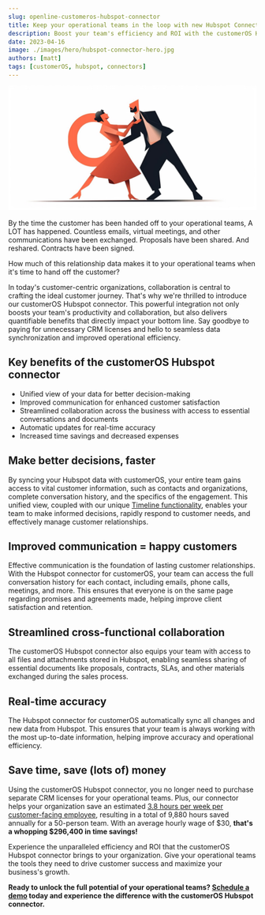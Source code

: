 ```yaml
---
slug: openline-customeros-hubspot-connector
title: Keep your operational teams in the loop with new Hubspot Connector
description: Boost your team's efficiency and ROI with the customerOS Hubspot Connector. Experience seamless data synchronization, improved collaboration, and reduced expenses. Schedule a demo today!
date: 2023-04-16
image: ./images/hero/hubspot-connector-hero.jpg
authors: [matt]
tags: [customerOS, hubspot, connectors]
---
```


![Timeline hero image](images/hero/hubspot-connector-hero.jpg)

By the time the customer has been handed off to your operational teams, A LOT has happened.  Countless emails, virtual meetings, and other communications have been exchanged.  Proposals have been shared.  And reshared.  Contracts have been signed.

How much of this relationship data makes it to your operational teams when it's time to hand off the customer?

<!--truncate-->

In today's customer-centric organizations, collaboration is central to crafting the ideal customer journey.  That's why we're thrilled to introduce our customerOS Hubspot connector.  This powerful integration not only boosts your team's productivity and collaboration, but also delivers quantifiable benefits that directly impact your bottom line. Say goodbye to paying for unnecessary CRM licenses and hello to seamless data synchronization and improved operational efficiency.

## Key benefits of the customerOS Hubspot connector

- Unified view of your data for better decision-making
- Improved communication for enhanced customer satisfaction
- Streamlined collaboration across the business with access to essential conversations and documents
- Automatic updates for real-time accuracy
- Increased time savings and decreased expenses

## Make better decisions, faster

By syncing your Hubspot data with customerOS, your entire team gains access to vital customer information, such as contacts and organizations, complete conversation history, and the specifics of the engagement. This unified view, coupled with our unique [Timeline functionality][timeline], enables your team to make informed decisions, rapidly respond to customer needs, and effectively manage customer relationships.

## Improved communication = happy customers

Effective communication is the foundation of lasting customer relationships. With the Hubspot connector for customerOS, your team can access the full conversation history for each contact, including emails, phone calls, meetings, and more. This ensures that everyone is on the same page regarding promises and agreements made, helping improve client satisfaction and retention.

## Streamlined cross-functional collaboration

The customerOS Hubspot connector also equips your team with access to all files and attachments stored in Hubspot, enabling seamless sharing of essential documents like proposals, contracts, SLAs, and other materials exchanged during the sales process.

## Real-time accuracy

The Hubspot connector for customerOS automatically sync all changes and new data from Hubspot.  This ensures that your team is always working with the most up-to-date information, helping improve accuracy and operational efficiency.

## Save time, save (lots of) money

Using the customerOS Hubspot connector, you no longer need to purchase separate CRM licenses for your operational teams. Plus, our connector helps your organization save an estimated [3.8 hours per week per customer-facing employee][forbes], resulting in a total of 9,880 hours saved annually for a 50-person team. With an average hourly wage of $30, **that's a whopping $296,400 in time savings!**

Experience the unparalleled efficiency and ROI that the customerOS Hubspot connector brings to your organization. Give your operational teams the tools they need to drive customer success and maximize your business's growth.

**Ready to unlock the full potential of your operational teams? [Schedule a demo][demo] today and experience the difference with the customerOS Hubspot connector.**

<!---References--->

[demo]: https://www.openline.ai/
[forbes]: https://www.forbes.com/sites/forbestechcouncil/2019/12/17/reality-check-still-spending-more-time-gathering-instead-of-analyzing/
[timeline]: /blog/introducing-timeline/
